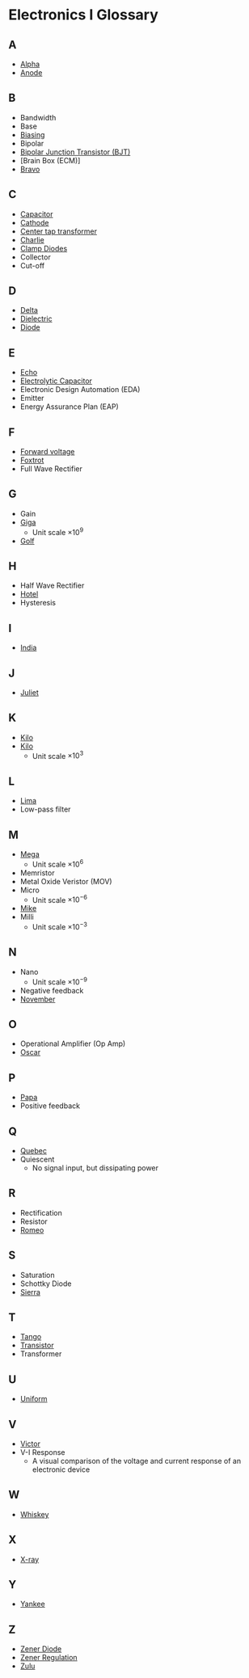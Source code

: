 # Electronics I Glossary

## A
* [Alpha](https://en.wikipedia.org/wiki/NATO_phonetic_alphabet)
* [Anode](https://en.wikipedia.org/wiki/Anode)

## B
* Bandwidth
* Base
* [Biasing](https://en.wikipedia.org/wiki/Biasing)
* Bipolar
* [Bipolar Junction Transistor (BJT)](https://en.wikipedia.org/wiki/Bipolar_junction_transistor)
* [Brain Box (ECM)]
* [Bravo](https://en.wikipedia.org/wiki/NATO_phonetic_alphabet)

## C
* [Capacitor](https://en.wikipedia.org/wiki/Capacitor)
* [Cathode](https://en.wikipedia.org/wiki/Cathode)
* [Center tap transformer](https://en.wikipedia.org/wiki/Center_tap)
* [Charlie](https://en.wikipedia.org/wiki/NATO_phonetic_alphabet)
* [Clamp Diodes](https://en.wikipedia.org/wiki/Clamper_(electronics))
* Collector
* Cut-off

## D
* [Delta](https://en.wikipedia.org/wiki/NATO_phonetic_alphabet)
* [Dielectric](https://en.wikipedia.org/wiki/Dielectric)
* [Diode](https://en.wikipedia.org/wiki/Diode)

## E
* [Echo](https://en.wikipedia.org/wiki/NATO_phonetic_alphabet)
* [Electrolytic Capacitor](https://en.wikipedia.org/wiki/Electrolytic_capacitor)
* Electronic Design Automation (EDA)
* Emitter
* Energy Assurance Plan (EAP)

## F
* [Forward voltage](https://en.wikipedia.org/wiki/P%E2%80%93n_diode#Forward_bias)
* [Foxtrot](https://en.wikipedia.org/wiki/NATO_phonetic_alphabet)
* Full Wave Rectifier

## G
* Gain
* [Giga](https://en.wikipedia.org/wiki/Giga-)
    * Unit scale $\times10^9$
* [Golf](https://en.wikipedia.org/wiki/NATO_phonetic_alphabet)
## H
* Half Wave Rectifier
* [Hotel](https://en.wikipedia.org/wiki/NATO_phonetic_alphabet)
* Hysteresis

## I
* [India](https://en.wikipedia.org/wiki/NATO_phonetic_alphabet)

## J
* [Juliet](https://en.wikipedia.org/wiki/NATO_phonetic_alphabet)

## K
* [Kilo](https://en.wikipedia.org/wiki/NATO_phonetic_alphabet)
* [Kilo](https://en.wikipedia.org/wiki/Kilo-)
    * Unit scale $\times10^3$

## L
* [Lima](https://en.wikipedia.org/wiki/NATO_phonetic_alphabet)
* Low-pass filter

## M
* [Mega](https://en.wikipedia.org/wiki/Mega-)
    * Unit scale $\times10^6$
* Memristor
* Metal Oxide Veristor (MOV)
* Micro
    * Unit scale $\times10^{-6}$
* [Mike](https://en.wikipedia.org/wiki/NATO_phonetic_alphabet)
* Milli
    * Unit scale $\times10^{-3}$

## N
* Nano
    * Unit scale $\times10^{-9}$
* Negative feedback
* [November](https://en.wikipedia.org/wiki/NATO_phonetic_alphabet)

## O
* Operational Amplifier (Op Amp)
* [Oscar](https://en.wikipedia.org/wiki/NATO_phonetic_alphabet)

## P
* [Papa](https://en.wikipedia.org/wiki/NATO_phonetic_alphabet)
* Positive feedback

## Q
* [Quebec](https://en.wikipedia.org/wiki/NATO_phonetic_alphabet)
* Quiescent
    * No signal input, but dissipating power

## R
* Rectification
* Resistor
* [Romeo](https://en.wikipedia.org/wiki/NATO_phonetic_alphabet)
## S
* Saturation
* Schottky Diode
* [Sierra](https://en.wikipedia.org/wiki/NATO_phonetic_alphabet)

## T
* [Tango](https://en.wikipedia.org/wiki/NATO_phonetic_alphabet)
* [Transistor](https://en.wikipedia.org/wiki/Transistor)
* Transformer

## U
* [Uniform](https://en.wiki3pedia.org/wiki/NATO_phonetic_alphabet)

## V
* [Victor](https://en.wikipedia.org/wiki/NATO_phonetic_alphabet)
* V-I Response
    * A visual comparison of the voltage and current response of an electronic device

## W
* [Whiskey](https://en.wikipedia.org/wiki/NATO_phonetic_alphabet)

## X
* [X-ray](https://en.wikipedia.org/wiki/NATO_phonetic_alphabet)

## Y
* [Yankee](https://en.wikipedia.org/wiki/NATO_phonetic_alphabet)

## Z
* [Zener Diode](https://en.wikipedia.org/wiki/Zener_diode)
* [Zener Regulation](https://en.wikipedia.org/wiki/Voltage_regulator#DC_voltage_stabilizers)
* [Zulu](https://en.wikipedia.org/wiki/NATO_phonetic_alphabet)